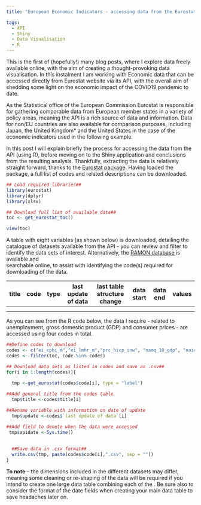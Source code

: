 ```yaml
---
title: "European Economic Indicators - accessing data from the Eurostat API"

tags:
  - API
  - Shiny
  - Data Visualisation
  - R
---
```


This is the first of (hopefully!) many blog posts, where I explore data freely available online, with the aim of creating a thought-provoking data visualisation.  In this instalment I am working with Economic data that can be accessed directly from Eurostat website via its API, with the overall aim of shedding some light on the economic impact of the COVID19 pandemic to date. 

As the Statistical office of the European Commission Eurostat is responsible for gathering comparable data from European member states in a variety of policy areas, meaning the API is a rich source of data and information. Data for non/EU countries are also available for comparison purposes, including Japan, the United Kingdom* and the United States in the case of the economic indicators used in the following example.  

In this post I will explain briefly the process for accessing the data from the API (using R), before moving on to the Shiny application and conclusions from the resulting analysis. Thankfully, extracting the data is relatively straight forward, thanks to the [Eurostat package](http://ropengov.github.io/eurostat/articles/website/eurostat_tutorial.html). Having loaded the package, a full list of codes and related descriptions can be downloaded. 

```r
## Load required libraries##
library(eurostat)
library(dplyr)
library(xlsx)

## Download full list of available data##
toc <- get_eurostat_toc()

view(toc)

```
A table with eight variables (as shown below) is downloaded, detailing the catalogue of datasets available from the API - you can review and filter to identify the data sets of interest. 
Alternatively, the [RAMON database](https://ec.europa.eu/eurostat/ramon/nomenclatures/index.cfm?TargetUrl=LST_NOM&StrGroupCode=SCL&StrLanguageCode=EN) is available and  
searchable online, to assist with identifying the code(s) required for downloading of the data.

| title | code | type | last update of data | last table structure change | data start | data end | values |
|-------|------|------|---------------------|-----------------------------|------------|----------|--------|
|       |      |      |                     |                             |            |          |        |
|       |      |      |                     |                             |            |          |        |

As you can see from the R code below, the data I require - related to unemployment, gross domestic product (GDP) and consumer prices - are accessed using four codes in total.

```r
##Define codes to download
codes <- c("ei_cphi_m","ei_lmhr_m","prc_hicp_inw", "namq_10_gdp", "naidq_10_gdp")
codes <- filter(toc, code %in% codes)

## Download data sets as listed in codes and save as .csv##
for(i in 1:length(codes)){
  
  tmp <-get_eurostat(codes$code[i], type = "label")

##Add general title from the codes table
  tmp$title <-codes$title[i]

##Rename variable with information on date of update  
  tmp$update <-codes$`last update of data`[i]

##Add field to denote when the data were accessed
 tmp$apidate <-Sys.time()
  
    
  ##Save data in .csv format##
  write.csv(tmp, paste(codes$code[i],".csv", sep = ""))
}
```
**To note** – the dimensions included in the different datasets may differ, meaning some cleaning or re-shaping of the data will be required if you intend to create one large data table combining each of the . Be sure also to consider the format of the date fields when creating your main data table to save headaches later on.

